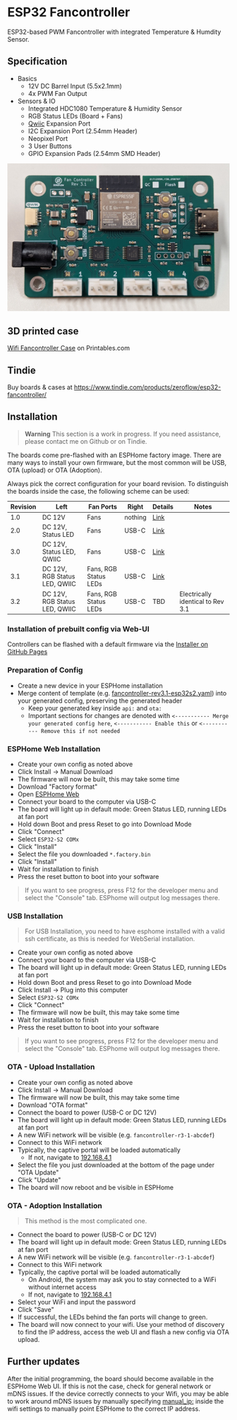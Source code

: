 # ESP32 Fancontroller

ESP32-based PWM Fancontroller with integrated Temperature & Humdity Sensor.

## Specification

* Basics
  * 12V DC Barrel Input (5.5x2.1mm)
  * 4x PWM Fan Output
* Sensors & IO
  * Integrated HDC1080 Temperature & Humidity Sensor
  * RGB Status LEDs (Board + Fans)
  * [Qwiic](https://www.sparkfun.com/qwiic) Expansion Port
  * I2C Expansion Port (2.54mm Header)
  * Neopixel Port
  * 3 User Buttons
  * GPIO Expansion Pads (2.54mm SMD Header)

![view of the board](static/board_rev3.1.jpg)

## 3D printed case

[Wifi Fancontroller Case](https://www.printables.com/model/987263-wifi-fancontroller-case) on Printables.com

## Tindie

Buy boards & cases at https://www.tindie.com/products/zeroflow/esp32-fancontroller/

## Installation

> **Warning**
> This section is a work in progress. If you need assistance, please contact me on Github or on Tindie.

The boards come pre-flashed with an ESPHome factory image.
There are many ways to install your own firmware, but the most common will be USB, OTA (upload) or OTA (Adoption).

Always pick the correct configuration for your board revision.
To distinguish the boards inside the case, the following scheme can be used:

Revision | Left                      | Fan Ports             | Right   | Details | Notes
---- | ----------------------------- | --------------------- | ------- | ------- | ------
1.0  | DC 12V                        | Fans                  | nothing | [Link](https://zeroflow.github.io/esphome-fancontroller/fancontroller-rev1.0.html) |
2.0  | DC 12V, Status LED            | Fans                  | USB-C   | [Link](https://zeroflow.github.io/esphome-fancontroller/fancontroller-rev2.0.html) | 
3.0  | DC 12V, Status LED, QWIIC     | Fans                  | USB-C   | [Link](https://zeroflow.github.io/esphome-fancontroller/fancontroller-rev3.0.html) |
3.1  | DC 12V, RGB Status LED, QWIIC | Fans, RGB Status LEDs | USB-C   | [Link](https://zeroflow.github.io/esphome-fancontroller/fancontroller-rev3.1.html) |
3.2  | DC 12V, RGB Status LED, QWIIC | Fans, RGB Status LEDs | USB-C   | TBD | Electrically identical to Rev 3.1

### Installation of prebuilt config via Web-UI

Controllers can be flashed with a default firmware via the [Installer on GitHub Pages](https://zeroflow.github.io/esphome-fancontroller/)

### Preparation of Config

* Create a new device in your ESPHome installation
* Merge content of template (e.g. [fancontroller-rev3.1-esp32s2.yaml](/fancontroller-rev3.1-esp32s2.yaml)) into your generated config, preserving the generated header
  * Keep your generated key inside ```api:``` and ```ota:```
  * Important sections for changes are denoted with ```<----------- Merge your generated config here```, ```<----------- Enable this``` or  ```<----------- Remove this if not needed```

### ESPHome Web Installation

* Create your own config as noted above
* Click Install -> Manual Download
* The firmware will now be built, this may take some time
* Download "Factory format"
* Open [ESPHome Web](https://web.esphome.io/)
* Connect your board to the computer via USB-C
* The board will light up in default mode: Green Status LED, running LEDs at fan port
* Hold down Boot and press Reset to go into Download Mode
* Click "Connect"
* Select ```ESP32-S2 COMx```
* Click "Install"
* Select the file you downloaded ```*.factory.bin```
* Click "Install"
* Wait for installation to finish
* Press the reset button to boot into your software

> If you want to see progress, press F12 for the developer menu and select the "Console" tab. ESPhome will output log messages there.

### USB Installation

> For USB Installation, you need to have esphome installed with a valid ssh certificate, as this is needed for WebSerial installation.

* Create your own config as noted above
* Connect your board to the computer via USB-C
* The board will light up in default mode: Green Status LED, running LEDs at fan port
* Hold down Boot and press Reset to go into Download Mode
* Click Install -> Plug into this computer 
* Select ```ESP32-S2 COMx```
* Click "Connect"
* The firmware will now be built, this may take some time
* Wait for installation to finish
* Press the reset button to boot into your software

> If you want to see progress, press F12 for the developer menu and select the "Console" tab. ESPhome will output log messages there.

### OTA - Upload Installation

* Create your own config as noted above
* Click Install -> Manual Download
* The firmware will now be built, this may take some time
* Download "OTA format"
* Connect the board to power (USB-C or DC 12V)
* The board will light up in default mode: Green Status LED, running LEDs at fan port
* A new WiFi network will be visible (e.g. ```fancontroller-r3-1-abcdef```)
* Connect to this WiFi network
* Typically, the captive portal will be loaded automatically
  * If not, navigate to [192.168.4.1](http://192.168.4.1)
* Select the file you just downloaded at the bottom of the page under "OTA Update"
* Click "Update"
* The board will now reboot and be visible in ESPHome

### OTA - Adoption Installation

> This method is the most complicated one.

* Connect the board to power (USB-C or DC 12V)
* The board will light up in default mode: Green Status LED, running LEDs at fan port
* A new WiFi network will be visible (e.g. ```fancontroller-r3-1-abcdef```)
* Connect to this WiFi network
* Typically, the captive portal will be loaded automatically
  * On Android, the system may ask you to stay connected to a WiFi without internet access
  * If not, navigate to [192.168.4.1](http://192.168.4.1)
* Select your WiFi and input the password
* Click "Save"
* If successful, the LEDs behind the fan ports will change to green.
* The board will now connect to your wifi. Use your method of discovery to find the IP address, access the web UI and flash a new config via OTA upload.

## Further updates

After the initial programming, the board should become available in the ESPHome Web UI. If this is not the case, check for general network or mDNS issues. If the device correctly connects to your Wifi, you may be able to work around mDNS issues by manually specifying [manual_ip:](https://esphome.io/components/wifi.html) inside the wifi settings to manually point ESPHome to the correct IP address.
